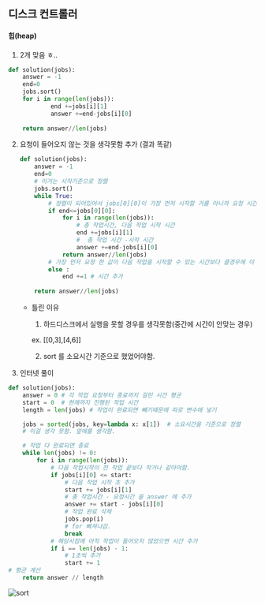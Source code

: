 ## 디스크 컨트롤러

#### 힙(heap)

1. 2개 맞음 ㅎ..

```python
def solution(jobs):
    answer = -1
    end=0
    jobs.sort()
    for i in range(len(jobs)):
            end +=jobs[i][1]
            answer +=end-jobs[i][0]
        
    return answer//len(jobs)
```

2. 요청이 들어오지 않는 것을 생각못함 추가 (결과 똑같)

   ```python
   def solution(jobs):
       answer = -1
       end=0
       # 이거는 시작기준으로 정렬 
       jobs.sort()
       while True:
           # 정렬이 되어있어서 jobs[0][0]이 가장 먼저 시작할 거를 아니까 요청 시간보다 작거나 같으면 조건식에 들어감
           if end<=jobs[0][0]:
               for i in range(len(jobs)):
                   # 총 작업시간, 다음 작업 시작 시간 
                   end +=jobs[i][1]
                   #  총 작업 시간 -시작 시간 
                   answer +=end-jobs[i][0]
               return answer//len(jobs)
           # 가장 먼저 요청 한 값이 다음 작업을 시작할 수 있는 시간보다 클경우에 이 조건문 실행
           else :
               end +=1 # 시간 추가
           
       return answer//len(jobs)
   ```
   * 틀린 이유 

     1)  하드디스크에서 실행을 못할 경우를 생각못함(중간에 시간이 안맞는 경우)

       	ex. [[0,3],[4,6]]

     2) sort 를 소요시간 기준으로 했었어야함.

     

3. 인터넷 풀이

```python
def solution(jobs):
    answer = 0 # 각 작업 요청부터 종료까지 걸린 시간 평균 
    start = 0  # 현재까지 진행된 작업 시간
    length = len(jobs) # 작업이 완료되면 빼기때문에 따로 변수에 넣기

    jobs = sorted(jobs, key=lambda x: x[1])  # 소요시간을 기준으로 정렬 
    # 이걸 생각 못함. 앞에를 생각함.

    # 작업 다 완료되면 종료
    while len(jobs) != 0:
        for i in range(len(jobs)):
            # 다음 작업시작이 전 작업 끝보다 작거나 같아야함.
            if jobs[i][0] <= start:
                # 다음 작업 시작 초 추가 
                start += jobs[i][1]
                # 총 작업시간 - 요청시간 을 answer 에 추가 
                answer += start - jobs[i][0]
                # 작업 완료 삭제
                jobs.pop(i)
                # for 빠져나감.
                break
            # 해당시점에 아직 작업이 들어오지 않았으면 시간 추가
            if i == len(jobs) - 1:
                # 1초씩 추가
                start += 1
# 평균 계산
    return answer // length
```

![sort](https://user-images.githubusercontent.com/39898938/86320984-05a23980-bc73-11ea-939b-458ce2b4031e.JPG)